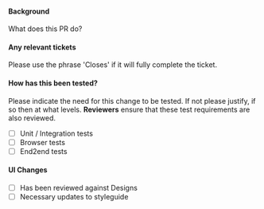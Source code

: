 #### Background

What does this PR do?

#### Any relevant tickets

Please use the phrase 'Closes' if it will fully complete the ticket.

#### How has this been tested?

Please indicate the need for this change to be tested. If not please justify, if so then at what levels. **Reviewers** ensure that these test requirements are also reviewed.

- [ ] Unit / Integration tests
- [ ] Browser tests
- [ ] End2end tests

#### UI Changes

- [ ] Has been reviewed against Designs
- [ ] Necessary updates to styleguide

